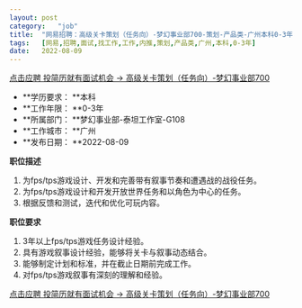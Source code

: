 ```yaml
---
layout:	post
category:	"job"
title:	"网易招聘：高级关卡策划（任务向）-梦幻事业部700-策划-产品类-广州本科0-3年"
tags:	[网易,招聘,面试,找工作,工作,内推,策划,产品类,广州,本科,0-3年]
date:	2022-08-09
---
```


[点击应聘 投简历就有面试机会 -> 高级关卡策划（任务向）-梦幻事业部700](http://mobile.bole.netease.com/bole/boleDetail?id=40945&employeeId=346f03c3cda5f04c&key=all)



- **学历要求： **本科
- **工作年限： **0-3年
- **所属部门： **梦幻事业部-泰坦工作室-G108
- **工作城市： **广州
- **发布日期： **2022-08-09



**职位描述**
1. 为fps/tps游戏设计、开发和完善带有叙事节奏和遭遇战的战役任务。
2. 为fps/tps游戏设计和开发开放世界任务和以角色为中心的任务。
3. 根据反馈和测试，迭代和优化可玩内容。



**职位要求**
1. 3年以上fps/tps游戏任务设计经验。
2. 具有游戏叙事设计经验，能够将关卡与叙事动态结合。
3. 能够制定计划和标准，并在截止日期前完成工作。
4. 对fps/tps游戏叙事有深刻的理解和经验。



[点击应聘 投简历就有面试机会 -> 高级关卡策划（任务向）-梦幻事业部700](http://mobile.bole.netease.com/bole/boleDetail?id=40945&employeeId=346f03c3cda5f04c&key=all)